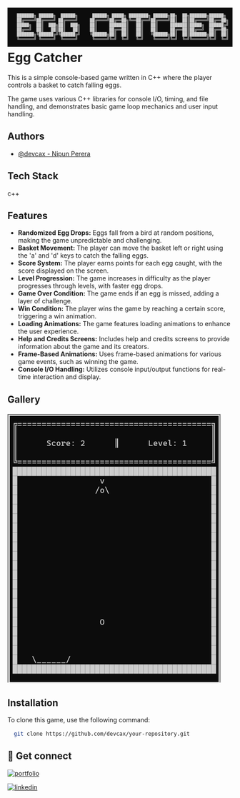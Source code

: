 
# ![Logo](https://raw.githubusercontent.com/devcax/Egg_Catcher/main/Logo.png) Egg Catcher

This is a simple console-based game written in C++ where the player controls a basket to catch falling eggs.  

The game uses various C++ libraries for console I/O, timing, and file handling, and demonstrates basic game loop mechanics and user input handling.


## Authors

- [@devcax - Nipun Perera](https://www.github.com/octokatherine)



## Tech Stack

c++


## Features

- **Randomized Egg Drops:** Eggs fall from a bird at random positions, making the game  unpredictable and challenging.
- **Basket Movement:** The player can move the basket left or right using the 'a' and 'd' keys to catch the falling eggs.
- **Score System:** The player earns points for each egg caught, with the score displayed on the screen.
- **Level Progression:** The game increases in difficulty as the player progresses through levels, with faster egg drops.
- **Game Over Condition:** The game ends if an egg is missed, adding a layer of challenge.
- **Win Condition:** The player wins the game by reaching a certain score, triggering a win animation.
- **Loading Animations:** The game features loading animations to enhance the user experience.
- **Help and Credits Screens:** Includes help and credits screens to provide information about the game and its creators.
- **Frame-Based Animations:** Uses frame-based animations for various game events, such as winning the game.
- **Console I/O Handling:** Utilizes console input/output functions for real-time interaction and display.
## Gallery

![App Screenshot](https://raw.githubusercontent.com/devcax/Egg_Catcher/main/Gallery.png)


## Installation

To clone this game, use the following command:

```bash
  git clone https://github.com/devcax/your-repository.git
```
    
## 🔗 Get connect
[![portfolio](https://img.shields.io/badge/my_portfolio-000?style=for-the-badge&logo=ko-fi&logoColor=white)](https://nipunperera.com/)

[![linkedin](https://img.shields.io/badge/linkedin-0A66C2?style=for-the-badge&logo=linkedin&logoColor=white)](https://www.linkedin.com/in/nipun-perera-09730526b/)


